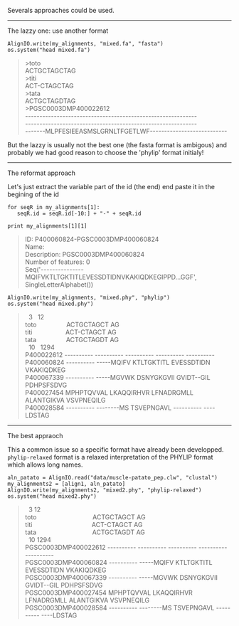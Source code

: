Severals approaches could be used.

-----------------

The lazzy one: use another format

```{.python}
AlignIO.write(my_alignments, "mixed.fa", "fasta")
os.system("head mixed.fa")

```

> \>toto <unknown description>   
> ACTGCTAGCTAG   
> \>titi <unknown description>   
> ACT-CTAGCTAG   
> \>tata <unknown description>   
> ACTGCTAGDTAG   
> \>PGSC0003DMP400022612   
> \------------------------------------------------------------   
> \------------------------------------------------------------   
> \-------MLPFESIEEASMSLGRNLTFGETLWF---------------------------   



But the lazzy is usually not the best one (the fasta format is ambigous) and probably we had good reason to choose the 'phylip' format initialy! 

---------------------------
The reformat approach

Let's just extract the variable part of the id (the end) end paste it in the begining of the id

```{.python}
for seqR in my_alignments[1]:
   seqR.id = seqR.id[-10:] + "-" + seqR.id

print my_alignments[1][1]

```

> ID: P400060824-PGSC0003DMP400060824   
> Name: <unknown name>   
> Description: PGSC0003DMP400060824   
> Number of features: 0   
> Seq('---------------MQIFVKTLTGKTITLEVESSDTIDNVKAKIQDKEGIPPD...GGF', SingleLetterAlphabet())   


```{.python}
AlignIO.write(my_alignments, "mixed.phy", "phylip")
os.system("head mixed.phy")

```

> &nbsp; 3 &nbsp; 12   
> toto &nbsp; &nbsp; &nbsp; &nbsp; &nbsp; &nbsp; &nbsp; &nbsp; ACTGCTAGCT AG   
> titi &nbsp; &nbsp; &nbsp; &nbsp; &nbsp; &nbsp; &nbsp; &nbsp; &nbsp; ACT-CTAGCT AG   
> tata &nbsp; &nbsp; &nbsp; &nbsp; &nbsp; &nbsp; &nbsp; &nbsp; ACTGCTAGDT AG   
> &nbsp; 10 &nbsp; 1294   
> P400022612 ---------- ---------- ---------- ---------- ----------   
> P400060824 ---------- -----MQIFV KTLTGKTITL EVESSDTIDN VKAKIQDKEG   
> P400067339 ---------- -----MGVWK DSNYGKGVII GVIDT--GIL PDHPSFSDVG   
> P400027454 MPHPTQVVAL LKAQQIRHVR LFNADRGMLL ALANTGIKVA VSVPNEQILG   
> P400028584 ---------- --------MS TSVEPNGAVL ---------- ----LDSTAG   


----------------------
The best appraoch


This a common issue so a specific format have already been developped. `phylip-relaxed` format is a relaxed interpretation of the PHYLIP format which allows long names.

```
aln_patato = AlignIO.read("data/muscle-patato_pep.clw", "clustal")
my_alignments2 = [align1, aln_patato]
AlignIO.write(my_alignments2, "mixed2.phy", "phylip-relaxed")
os.system("head mixed2.phy")

```

> &nbsp; 3 12   
> toto  &nbsp; &nbsp; &nbsp; &nbsp; &nbsp; &nbsp; &nbsp; &nbsp; &nbsp; &nbsp; &nbsp; &nbsp; &nbsp; &nbsp; &nbsp; &nbsp;ACTGCTAGCT AG   
> titi  &nbsp; &nbsp; &nbsp; &nbsp; &nbsp; &nbsp; &nbsp; &nbsp; &nbsp; &nbsp; &nbsp; &nbsp; &nbsp; &nbsp; &nbsp; &nbsp; &nbsp;ACT-CTAGCT AG   
> tata  &nbsp; &nbsp; &nbsp; &nbsp; &nbsp; &nbsp; &nbsp; &nbsp; &nbsp; &nbsp; &nbsp; &nbsp; &nbsp; &nbsp; &nbsp; &nbsp;ACTGCTAGDT AG   
> &nbsp; 10 1294   
> PGSC0003DMP400022612  ---------- ---------- ---------- ---------- ----------   
> PGSC0003DMP400060824  ---------- -----MQIFV KTLTGKTITL EVESSDTIDN VKAKIQDKEG   
> PGSC0003DMP400067339  ---------- -----MGVWK DSNYGKGVII GVIDT--GIL PDHPSFSDVG   
> PGSC0003DMP400027454  MPHPTQVVAL LKAQQIRHVR LFNADRGMLL ALANTGIKVA VSVPNEQILG   
> PGSC0003DMP400028584  ---------- --------MS TSVEPNGAVL ---------- ----LDSTAG   


